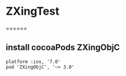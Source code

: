 # ZXingTest
======
## install cocoaPods ZXingObjC

```
platform :ios, '7.0'
pod 'ZXingObjC', '~> 3.0'
```
